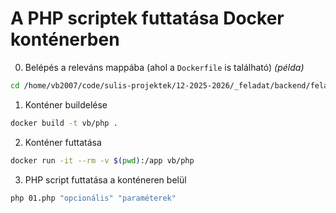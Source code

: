 # A PHP scriptek futtatása Docker konténerben

0. Belépés a releváns mappába (ahol a `Dockerfile` is található) *(példa)*

```bash
cd /home/vb2007/code/sulis-projektek/12-2025-2026/_feladat/backend/feladat_2025_09_23_php_alapok/src
```

1. Konténer buildelése

```bash
docker build -t vb/php .
```

2. Konténer futtatása

```bash
docker run -it --rm -v $(pwd):/app vb/php
```

3. PHP script futtatása a konténeren belül

```bash
php 01.php "opcionális" "paraméterek"
```
